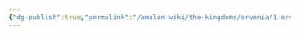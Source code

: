 ```yaml
---
{"dg-publish":true,"permalink":"/amalon-wiki/the-kingdoms/ervenia/1-ervenia/","dgPassFrontmatter":true,"noteIcon":""}
---
```


